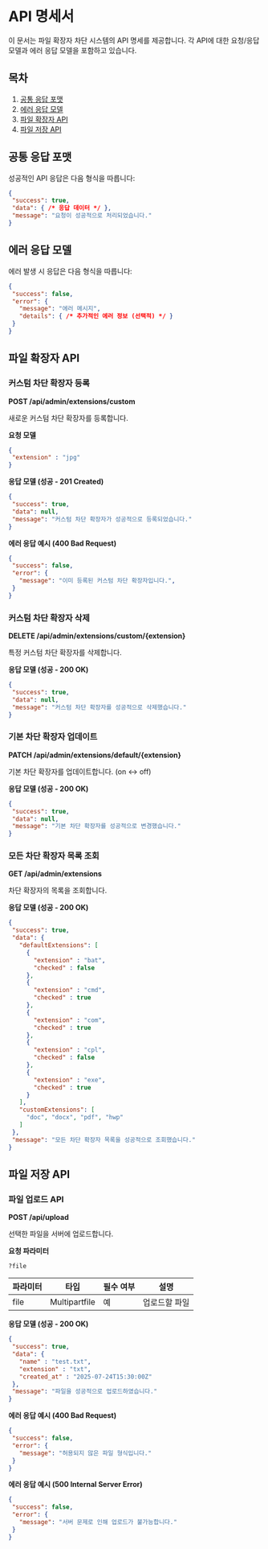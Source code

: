 # API 명세서

이 문서는 파일 확장자 차단 시스템의 API 명세를 제공합니다. 각 API에 대한 요청/응답 모델과 에러 응답 모델을 포함하고 있습니다.


## 목차
1. [공통 응답 포맷](#공통-응답-포맷)
2. [에러 응답 모델](#에러-응답-모델)
3. [파일 확장자 API](#파일-확장자-api)
4. [파일 저장 API](#파일-저장-api)

## 공통 응답 포맷

성공적인 API 응답은 다음 형식을 따릅니다:

```json
{
 "success": true,
 "data": { /* 응답 데이터 */ },
 "message": "요청이 성공적으로 처리되었습니다."
}
```

## 에러 응답 모델

에러 발생 시 응답은 다음 형식을 따릅니다:

```json
{
 "success": false,
 "error": {
   "message": "에러 메시지",
   "details": { /* 추가적인 에러 정보 (선택적) */ }
 }
}
```

## 파일 확장자 API

### 커스텀 차단 확장자 등록

**POST /api/admin/extensions/custom**

새로운 커스텀 차단 확장자를 등록합니다.

**요청 모델**
``` json
{
 "extension" : "jpg"
}
```

**응답 모델 (성공 - 201 Created)**
```json
{
 "success": true,
 "data": null,
 "message": "커스텀 차단 확장자가 성공적으로 등록되었습니다."
}
```

**에러 응답 예시 (400 Bad Request)**
```json
{
 "success": false,
 "error": {
   "message": "이미 등록된 커스텀 차단 확장자입니다.",
 }
}
```

### 커스텀 차단 확장자 삭제

**DELETE /api/admin/extensions/custom/{extension}**

특정 커스텀 차단 확장자를 삭제합니다.

**응답 모델 (성공 - 200 OK)**
```json
{
 "success": true,
 "data": null,
 "message": "커스텀 차단 확장자를 성공적으로 삭제했습니다."
}
```

### 기본 차단 확장자 업데이트

**PATCH /api/admin/extensions/default/{extension}**

기본 차단 확장자를 업데이트합니다. (on <-> off)

**응답 모델 (성공 - 200 OK)**
```json
{
 "success": true,
 "data": null,
 "message": "기본 차단 확장자를 성공적으로 변경했습니다."
}
```

### 모든 차단 확장자 목록 조회

**GET /api/admin/extensions**

차단 확장자의 목록을 조회합니다.

**응답 모델 (성공 - 200 OK)**
```json
{
 "success": true,
 "data": {
   "defaultExtensions": [
     {
       "extension" : "bat",
       "checked" : false
     }, 
     {
       "extension" : "cmd",
       "checked" : true
     }, 
     {
       "extension" : "com",
       "checked" : true
     }, 
     {
       "extension" : "cpl",
       "checked" : false
     }, 
     {
       "extension" : "exe",
       "checked" : true
     } 
   ],
   "customExtensions": [
     "doc", "docx", "pdf", "hwp"
   ]
 },
 "message": "모든 차단 확장자 목록을 성공적으로 조회했습니다."
}
```

## 파일 저장 API

### 파일 업로드 API

**POST /api/upload**

선택한 파일을 서버에 업로드합니다.

**요청 파라미터**
```
?file
```

| 파라미터 | 타입            | 필수 여부 | 설명      |
| ---- | ------------- | ----- | ------- |
| file | Multipartfile | 예     | 업로드할 파일 |

**응답 모델 (성공 - 200 OK)**
```json
{
 "success": true,
 "data": {
   "name" : "test.txt",
   "extension" : "txt",
   "created_at" : "2025-07-24T15:30:00Z"
 },
 "message": "파일을 성공적으로 업로드하였습니다."
}
```

**에러 응답 예시 (400 Bad Request)**
```json
{
 "success": false,
 "error": {
   "message": "허용되지 않은 파일 형식입니다."
 }
}
```

**에러 응답 예시 (500 Internal Server Error)**
```json
{
 "success": false,
 "error": {
   "message": "서버 문제로 인해 업로드가 불가능합니다."
 }
}
```

